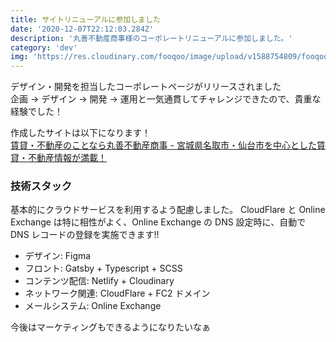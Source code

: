 ```yaml
---
title: サイトリニューアルに参加しました
date: '2020-12-07T22:12:03.284Z'
description: '丸善不動産商事様のコーポレートリニューアルに参加しました。'
category: 'dev'
img: 'https://res.cloudinary.com/fooqoo/image/upload/v1588754809/fooqoo%20memo/engineer_c9cdth.jpg'
---
```


デザイン・開発を担当したコーポレートページがリリースされました  
企画 &rarr; デザイン &rarr; 開発 &rarr; 運用と一気通貫してチャレンジできたので、貴重な経験でした！

作成したサイトは以下になります！  
[賃貸・不動産のことなら丸善不動産商事 - 宮城県名取市・仙台市を中心とした賃貸・不動産情報が満載！](https://maruzenfudosan.co.jp)

### 技術スタック

基本的にクラウドサービスを利用するよう配慮しました。
CloudFlare と Online Exchange は特に相性がよく、Online Exchange の DNS 設定時に、自動で DNS レコードの登録を実施できます!!

- デザイン: Figma
- フロント: Gatsby + Typescript + SCSS
- コンテンツ配信: Netlify + Cloudinary
- ネットワーク関連: CloudFlare + FC2 ドメイン
- メールシステム: Online Exchange

今後はマーケティングもできるようになりたいなぁ
